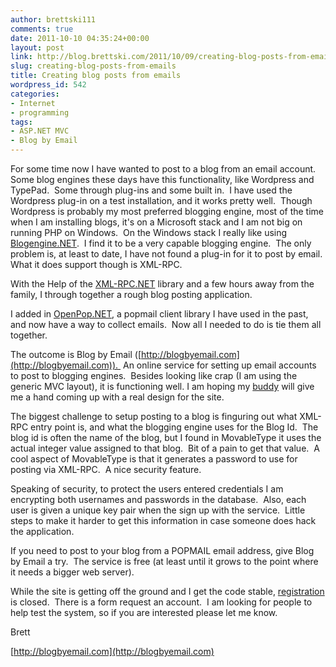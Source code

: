 ```yaml
---
author: brettski111
comments: true
date: 2011-10-10 04:35:24+00:00
layout: post
link: http://blog.brettski.com/2011/10/09/creating-blog-posts-from-emails/
slug: creating-blog-posts-from-emails
title: Creating blog posts from emails
wordpress_id: 542
categories:
- Internet
- programming
tags:
- ASP.NET MVC
- Blog by Email
---
```


For some time now I have wanted to post to a blog from an email account.  Some blog engines these days have this functionality, like Wordpress and TypePad.  Some through plug-ins and some built in.  I have used the Wordpress plug-in on a test installation, and it works pretty well.  Though Wordpress is probably my most preferred blogging engine, most of the time when I am installing blogs, it's on a Microsoft stack and I am not big on running PHP on Windows.  On the Windows stack I really like using [Blogengine.NET](http://www.dotnetblogengine.net/).  I find it to be a very capable blogging engine.  The only problem is, at least to date, I have not found a plug-in for it to post by email.  What it does support though is XML-RPC.

With the Help of the [XML-RPC.NET](http://www.xml-rpc.net/) library and a few hours away from the family, I through together a rough blog posting application.

I added in [OpenPop.NET](http://sourceforge.net/projects/hpop/), a popmail client library I have used in the past, and now have a way to collect emails.  Now all I needed to do is tie them all together.

The outcome is Blog by Email ([http://blogbyemail.com](http://blogbyemail.com)).  An online service for setting up email accounts to post to blogging engines.  Besides looking like crap (I am using the generic MVC layout), it is functioning well. I am hoping my [buddy](http://davekoppe.com) will give me a hand coming up with a real design for the site.

The biggest challenge to setup posting to a blog is finguring out what XML-RPC entry point is, and what the blogging engine uses for the Blog Id.  The blog id is often the name of the blog, but I found in MovableType it uses the actual integer value assigned to that blog.  Bit of a pain to get that value.  A cool aspect of MovableType is that it generates a password to use for posting via XML-RPC.  A nice security feature.

Speaking of security, to protect the users entered credentials I am encrypting both usernames and passwords in the database.  Also, each user is given a unique key pair when the sign up with the service.  Little steps to make it harder to get this information in case someone does hack the application.



If you need to post to your blog from a POPMAIL email address, give Blog by Email a try.  The service is free (at least until it grows to the point where it needs a bigger web server).

While the site is getting off the ground and I get the code stable, [registration ](http://blogbyemail.com/account/register)is closed.  There is a form request an account.  I am looking for people to help test the system, so if you are interested please let me know.

Brett

[http://blogbyemail.com](http://blogbyemail.com)
